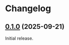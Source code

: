 # Changelog

<!-- changelogging: start -->

## [0.1.0](https://github.com/nekitdev/non-empty-iter/tree/v0.1.0) (2025-09-21)

Initial release.
